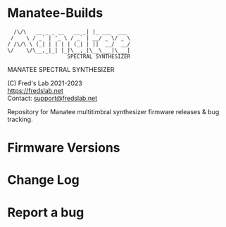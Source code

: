 # Manatee-Builds  

```  
  /\/\   __ _ _ __   __ _| |_ ___  ___ 
 /    \ / _` | '_ \ / _` | __/ _ \/ _ \
/ /\/\ \ (_| | | | | (_| | ||  __/  __/
\/    \/\__,_|_| |_|\__,_|\__\___|\___|
                   SPECTRAL SYNTHESIZER
```
MANATEE SPECTRAL SYNTHESIZER  
  
(C) Fred's Lab 2021-2023  
https://fredslab.net  
Contact: support@fredslab.net  

Repository for Manatee multitimbral synthesizer firmware releases &amp; bug tracking.  

# Firmware Versions  

# Change Log  

# Report a bug  

